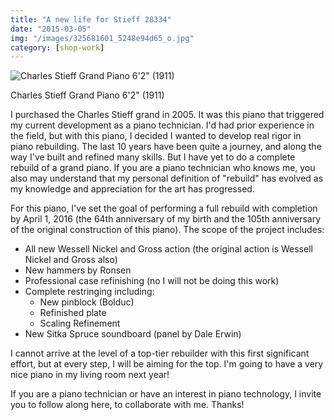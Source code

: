 ```yaml
---
title: "A new life for Stieff 28334"
date: "2015-03-05"
img: "/images/325681601_5248e94d65_o.jpg"
category: [shop-work]
---
```


![Charles Stieff Grand Piano 6'2" (1911)](/images/325681601_5248e94d65_o-1024x768.jpg)

Charles Stieff Grand Piano 6'2" (1911)

I purchased the Charles Stieff grand in 2005. It was this piano that triggered my current development as a piano technician. I'd had prior experience in the field, but with this piano, I decided I wanted to develop real rigor in piano rebuilding. The last 10 years have been quite a journey, and along the way I've built and refined many skills. But I have yet to do a complete rebuild of a grand piano. If you are a piano technician who knows me, you also may understand that my personal definition of "rebuild" has evolved as my knowledge and appreciation for the art has progressed.

For this piano, I've set the goal of performing a full rebuild with completion by April 1, 2016 (the 64th anniversary of my birth and the 105th anniversary of the original construction of this piano). The scope of the project includes:

- All new Wessell Nickel and Gross action (the original action is Wessell Nickel and Gross also)
- New hammers by Ronsen
- Professional case refinishing (no I will not be doing this work)
- Complete restringing including:
    - New pinblock (Bolduc)
    - Refinished plate
    - Scaling Refinement
- New Sitka Spruce soundboard (panel by Dale Erwin)

I cannot arrive at the level of a top-tier rebuilder with this first significant effort, but at every step, I will be aiming for the top. I'm going to have a very nice piano in my living room next year!

If you are a piano technician or have an interest in piano technology, I invite you to follow along here, to collaborate with me. Thanks!
